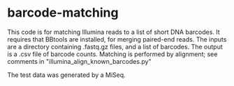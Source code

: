 # barcode-matching

This code is for matching Illumina reads to a list of short DNA barcodes. It requires that BBtools are installed, for merging paired-end reads. The inputs are a directory containing .fastq.gz files, and a list of barcodes. The output is a .csv file of barcode counts. Matching is performed by alignment; see comments in "illumina_align_known_barcodes.py"

The test data was generated by a MiSeq.
